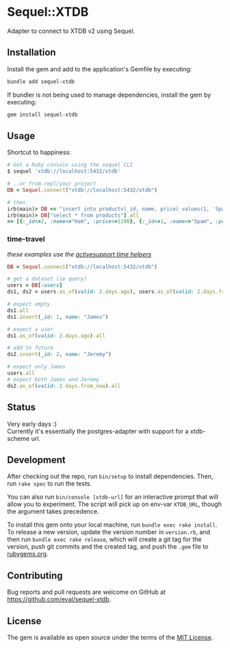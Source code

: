 # Sequel::XTDB

Adapter to connect to XTDB v2 using Sequel.

## Installation

Install the gem and add to the application's Gemfile by executing:

```bash
bundle add sequel-xtdb
```

If bundler is not being used to manage dependencies, install the gem by executing:

```bash
gem install sequel-xtdb
```

## Usage

Shortcut to happiness:
```ruby
# Get a Ruby console using the sequel CLI
$ sequel 'xtdb://localhost:5432/xtdb'

# ..or from repl/your project
DB = Sequel.connect("xtdb://localhost:5432/xtdb")

# then
irb(main)> DB << "insert into products(_id, name, price) values(1, 'Spam', 1000), (2, 'Ham', 1200)"
irb(main)> DB["select * from products"].all
=> [{:_id=>2, :name=>"Ham", :price=>1200}, {:_id=>1, :name=>"Spam", :price=>1100}]
```

### time-travel

_these examples use the [activesupport time helpers](https://api.rubyonrails.org/classes/ActiveSupport/Duration.html)_

```ruby
DB = Sequel.connect("xtdb://localhost:5432/xtdb")

# get a dataset (ie query)
users = DB[:users]
ds1, ds2 = users.as_of(valid: 2.days.ago), users.as_of(valid: 2.days.from_now)

# expect empty
ds1.all
ds1.insert(_id: 1, name: "James")

# expect a user
ds1.as_of(valid: 2.days.ago).all

# add to future
ds2.insert(_id: 2, name: "Jeremy")

# expect only James
users.all
# expect both James and Jeremy
ds2.as_of(valid: 2.days.from_now).all
```


## Status

Very early days :)  
Currently it's essentially the postgres-adapter with support for a xtdb-scheme url.


## Development

After checking out the repo, run `bin/setup` to install dependencies. Then, run `rake spec` to run the tests.

You can also run `bin/console [xtdb-url]` for an interactive prompt that will allow you to experiment. The script will pick up on env-var `XTDB_URL`, though the argument takes precedence.

To install this gem onto your local machine, run `bundle exec rake install`. To release a new version, update the version number in `version.rb`, and then run `bundle exec rake release`, which will create a git tag for the version, push git commits and the created tag, and push the `.gem` file to [rubygems.org](https://rubygems.org).

## Contributing

Bug reports and pull requests are welcome on GitHub at https://github.com/eval/sequel-xtdb.

## License

The gem is available as open source under the terms of the [MIT License](https://opensource.org/licenses/MIT).
